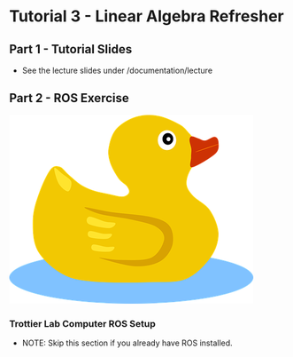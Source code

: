# Tutorial 3 - Linear Algebra Refresher

## Part 1 - Tutorial Slides
- See the lecture slides under /documentation/lecture 

## Part 2 - ROS Exercise

![duck_cartoon](documentation/duck_cartoon.png)

### Trottier Lab Computer ROS Setup 
- NOTE: Skip this section if you already have ROS installed.


